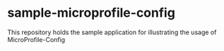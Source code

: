 # sample-microprofile-config
This repository holds the sample application for illustrating the usage of MicroProfile-Config
